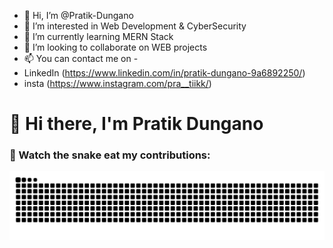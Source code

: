 - 👋 Hi, I’m @Pratik-Dungano
- 👀 I’m interested in Web Development & CyberSecurity
- 🌱 I’m currently learning MERN Stack
- 💞️ I’m looking to collaborate on WEB projects
- 📫 You can contact me on -
- LinkedIn (https://www.linkedin.com/in/pratik-dungano-9a6892250/)
- insta (https://www.instagram.com/pra__tiikk/)

<!---
Pratik-Dungano/Pratik-Dungano is a ✨ special ✨ repository because its `README.md` (this file) appears on your GitHub profile.
You can click the Preview link to take a look at your changes.
--->
# 👋 Hi there, I'm Pratik Dungano

### 🐍 Watch the snake eat my contributions:

![snake gif](https://github.com/Pratik-Dungano/Pratik-Dungano/blob/output/github-contribution-grid-snake.svg)

